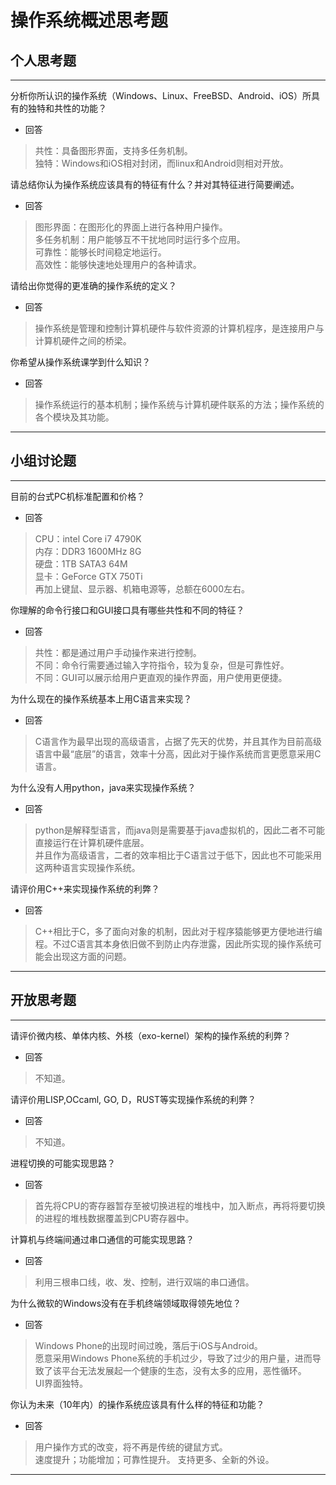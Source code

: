 # 操作系统概述思考题

## 个人思考题

---

分析你所认识的操作系统（Windows、Linux、FreeBSD、Android、iOS）所具有的独特和共性的功能？
- 回答  

>   共性：具备图形界面，支持多任务机制。  
>   独特：Windows和iOS相对封闭，而linux和Android则相对开放。  

请总结你认为操作系统应该具有的特征有什么？并对其特征进行简要阐述。
- 回答  

>   图形界面：在图形化的界面上进行各种用户操作。  
>   多任务机制：用户能够互不干扰地同时运行多个应用。  
>   可靠性：能够长时间稳定地运行。  
>   高效性：能够快速地处理用户的各种请求。  

请给出你觉得的更准确的操作系统的定义？
- 回答  

>   操作系统是管理和控制计算机硬件与软件资源的计算机程序，是连接用户与计算机硬件之间的桥梁。  

你希望从操作系统课学到什么知识？
- 回答  

>   操作系统运行的基本机制；操作系统与计算机硬件联系的方法；操作系统的各个模块及其功能。  

---

## 小组讨论题

---

目前的台式PC机标准配置和价格？
- 回答  

> CPU：intel Core i7 4790K  
> 内存：DDR3 1600MHz 8G  
> 硬盘：1TB SATA3 64M  
> 显卡：GeForce GTX 750Ti  
> 再加上键鼠、显示器、机箱电源等，总额在6000左右。  

你理解的命令行接口和GUI接口具有哪些共性和不同的特征？
- 回答  

> 共性：都是通过用户手动操作来进行控制。  
> 不同：命令行需要通过输入字符指令，较为复杂，但是可靠性好。  
> 不同：GUI可以展示给用户更直观的操作界面，用户使用更便捷。  

为什么现在的操作系统基本上用C语言来实现？
- 回答  

>  C语言作为最早出现的高级语言，占据了先天的优势，并且其作为目前高级语言中最“底层”的语言，效率十分高，因此对于操作系统而言更愿意采用C语言。  

为什么没有人用python，java来实现操作系统？
- 回答  

>  python是解释型语言，而java则是需要基于java虚拟机的，因此二者不可能直接运行在计算机硬件底层。  
>  并且作为高级语言，二者的效率相比于C语言过于低下，因此也不可能采用这两种语言实现操作系统。  

请评价用C++来实现操作系统的利弊？
- 回答  

>  C++相比于C，多了面向对象的机制，因此对于程序猿能够更方便地进行编程。不过C语言其本身依旧做不到防止内存泄露，因此所实现的操作系统可能会出现这方面的问题。  

---

## 开放思考题

---

请评价微内核、单体内核、外核（exo-kernel）架构的操作系统的利弊？
- 回答  

>  不知道。  

请评价用LISP,OCcaml, GO, D，RUST等实现操作系统的利弊？
- 回答  

>  不知道。  

进程切换的可能实现思路？
- 回答  

>  首先将CPU的寄存器暂存至被切换进程的堆栈中，加入断点，再将将要切换的进程的堆栈数据覆盖到CPU寄存器中。 

计算机与终端间通过串口通信的可能实现思路？
- 回答  

>  利用三根串口线，收、发、控制，进行双端的串口通信。  

为什么微软的Windows没有在手机终端领域取得领先地位？
- 回答  

>  Windows Phone的出现时间过晚，落后于iOS与Android。  
>  愿意采用Windows Phone系统的手机过少，导致了过少的用户量，进而导致了该平台无法发展起一个健康的生态，没有太多的应用，恶性循环。  
>  UI界面独特。  

你认为未来（10年内）的操作系统应该具有什么样的特征和功能？
- 回答  

>  用户操作方式的改变，将不再是传统的键鼠方式。  
>  速度提升；功能增加；可靠性提升。 
>  支持更多、全新的外设。  

---
